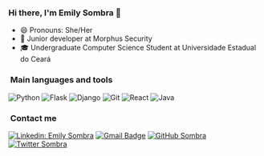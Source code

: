 ### Hi there, I'm Emily Sombra 👋

- 😄 Pronouns: She/Her
- 🔭 Junior developer at Morphus Security
- 🎓 Undergraduate Computer Science Student at Universidade Estadual do Ceará

<h3>&nbsp;Main languages and tools </h3>

![Python](https://img.shields.io/badge/python%20-%2314354C.svg?&style=for-the-badge&logo=python&logoColor=white)
![Flask](https://img.shields.io/badge/flask%20-%23000.svg?&style=for-the-badge&logo=flask&logoColor=white)
![Django](https://img.shields.io/badge/django-%23777BB4.svg?&style=for-the-badge&logo=django&logoColor=white)
![Git](https://img.shields.io/badge/git%20-%23F05033.svg?&style=for-the-badge&logo=git&logoColor=white)
![React](https://img.shields.io/badge/react%20-%23E34F26.svg?&style=for-the-badge&logo=react&logoColor=white)
![Java](https://img.shields.io/badge/java-%23ED8B00.svg?&style=for-the-badge&logo=java&logoColor=white)

<h3> &nbsp;Contact me </h3>

[![Linkedin: Emily Sombra](https://img.shields.io/badge/-LinkedIn-blue?style=flat-square&logo=Linkedin&logoColor=white&link=https://www.linkedin.com/in/emily-sombra/)](https://www.linkedin.com/in/emily-sombra/)
[![Gmail Badge](https://img.shields.io/badge/-Gmail-FF0000?style=flat-square&logo=Gmail&logoColor=white&link=mailto:emmevsombra@gmail.com)](mailto:emmevsombra@gmail.com)
[![GitHub Sombra](https://img.shields.io/github/followers/emmevsombra?label=follow&style=social)](https://github.com/emmevsombra/)
[![Twitter Sombra](https://img.shields.io/twitter/follow/emmevsombra)](https://twitter.com/emmevsombra)
<!--
**mvsombra/mvsombra** is a ✨ _special_ ✨ repository because its `README.md` (this file) appears on your GitHub profile.

Here are some ideas to get you started:

- 🔭 I’m currently working on ...
- 🌱 I’m currently learning ...
- 👯 I’m looking to collaborate on ...
- 🤔 I’m looking for help with ...
- 💬 Ask me about ...
- 📫 How to reach me: ...
- 😄 Pronouns: ...
- ⚡ Fun fact: ...
-->
